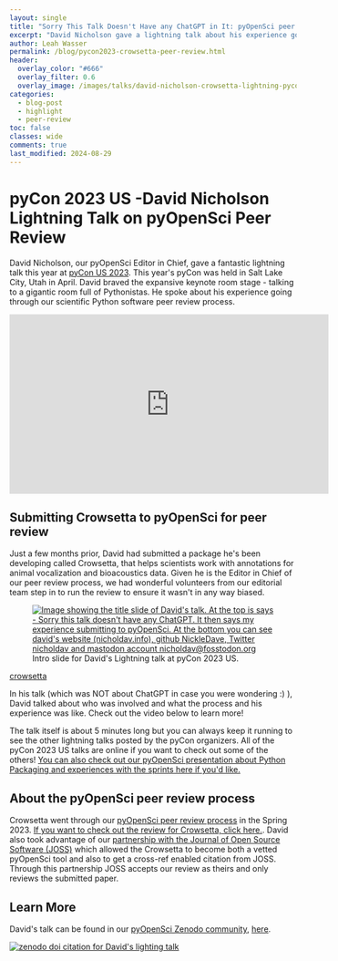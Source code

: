 ```yaml
---
layout: single
title: "Sorry This Talk Doesn't Have any ChatGPT in It: pyOpenSci peer review of Crowsetta "
excerpt: "David Nicholson gave a lightning talk about his experience going through the pyOpenSci peer review process with his Python package called Crowsetta. Learn more about the people involved in peer review and watch the 5 minute video here."
author: Leah Wasser
permalink: /blog/pycon2023-crowsetta-peer-review.html
header:
  overlay_color: "#666"
  overlay_filter: 0.6
  overlay_image: /images/talks/david-nicholson-crowsetta-lightning-pycon2023.png
categories:
  - blog-post
  - highlight
  - peer-review
toc: false
classes: wide
comments: true
last_modified: 2024-08-29
---
```


# pyCon 2023 US -David Nicholson Lightning Talk on pyOpenSci Peer Review

David Nicholson, our pyOpenSci Editor in Chief, gave a fantastic lightning talk this year at [pyCon US 2023](https://us.pycon.org/2023/). This year's pyCon was held in Salt Lake City, Utah in April. David braved the expansive keynote room stage - talking to a gigantic room full of Pythonistas. He spoke about his experience going through our scientific Python software peer review process.

<iframe width="560" height="315" src="https://www.youtube.com/embed/54q_cPCNNS8?start=1083" title="YouTube video player" frameborder="0" allow="accelerometer; autoplay; clipboard-write; encrypted-media; gyroscope; picture-in-picture; web-share" allowfullscreen></iframe>

## Submitting Crowsetta to pyOpenSci for peer review

Just a few months prior, David had submitted a package he's been developing called Crowsetta, that helps scientists work with annotations for animal vocalization and bioacoustics data. Given he is the Editor in Chief of our peer review process, we had wonderful volunteers from our editorial team step in to run the review to ensure it wasn't in any way biased.

<figure>
    <a href="/images/talks/intro-slide-david-nicholson-crowsetta-lightning-pycon2023.png">
    <img src="/images/talks/intro-slide-david-nicholson-crowsetta-lightning-pycon2023.png" style="max-width:100%" alt="Image showing the title slide of David's talk. At the top is says - Sorry this talk doesn't have any ChatGPT. It then says my experience submitting to pyOpenSci. At the bottom you can see david's website (nicholdav.info), github NickleDave, Twitter nicholdav and mastodon account nicholdav@fosstodon.org">
    </a>
    <figcaption>Intro slide for David's Lightning talk at pyCon 2023 US.
    </figcaption>
</figure>

[crowsetta](https://github.com/vocalpy/crowsetta)

In his talk (which was NOT about ChatGPT in case you were wondering :) ), David talked about who was involved and what the process and his experience was like. Check out the video below to learn more!

The talk itself is about 5 minutes long but you can always keep it running to see the other lightning talks posted by the pyCon organizers. All of the pyCon 2023 US talks are online if you want to check out some of the others! [You can also check out our
pyOpenSci presentation about Python Packaging and experiences with the sprints here if you'd like.](pycon-2023-packaging-presentation-sprints-leah-wasser.html)

## About the pyOpenSci peer review process

Crowsetta went through our [pyOpenSci peer review process](https://www.pyopensci.org/about-peer-review/) in the Spring 2023. [If you want to check out the review for Crowsetta, click here.](https://github.com/pyOpenSci/software-submission/issues/68). David also took advantage of our [partnership with the Journal of Open Source Software (JOSS)](https://www.pyopensci.org/software-peer-review/partners/joss.html) which allowed the Crowsetta to become both a vetted pyOpenSci tool and also to get a cross-ref enabled citation from JOSS. Through this partnership JOSS accepts our review as theirs and only reviews the submitted paper.

## Learn More

David's talk can be found in our [pyOpenSci Zenodo community](https://zenodo.org/communities/pyopensci/?page=1&size=20), [here](https://zenodo.org/record/8033167).

[![zenodo doi citation for David's lighting talk](https://zenodo.org/badge/DOI/10.5281/zenodo.8033167.svg)](https://doi.org/10.5281/zenodo.8033167)
